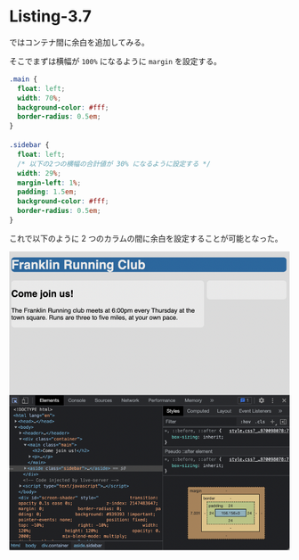 # Listing-3.7

ではコンテナ間に余白を追加してみる。

そこでまずは横幅が `100%` になるように `margin` を設定する。

```css
.main {
  float: left;
  width: 70%;
  background-color: #fff;
  border-radius: 0.5em;
}

.sidebar {
  float: left;
  /* 以下の2つの横幅の合計値が 30% になるように設定する */
  width: 29%;
  margin-left: 1%;
  padding: 1.5em;
  background-color: #fff;
  border-radius: 0.5em;
}
```

これで以下のように 2 つのカラムの間に余白を設定することが可能となった。

![](assets/2021-10-23-15-22-25.png)
